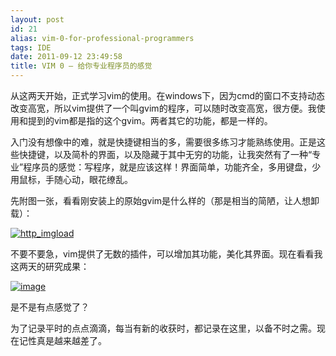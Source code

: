 ```yaml
---
layout: post
id: 21
alias: vim-0-for-professional-programmers
tags: IDE
date: 2011-09-12 23:49:58
title: VIM 0 – 给你专业程序员的感觉
---
```


从这两天开始，正式学习vim的使用。在windows下，因为cmd的窗口不支持动态改变高宽，所以vim提供了一个叫gvim的程序，可以随时改变高宽，很方便。我使用和提到的vim都是指的这个gvim。两者其它的功能，都是一样的。

入门没有想像中的难，就是快捷键相当的多，需要很多练习才能熟练使用。正是这些快捷键，以及简朴的界面，以及隐藏于其中无穷的功能，让我突然有了一种“专业”程序员的感觉：写程序，就是应该这样！界面简单，功能齐全，多用键盘，少用鼠标，手随心动，眼花缭乱。

先附图一张，看看刚安装上的原始gvim是什么样的（那是相当的简陋，让人想卸载）：

[![http_imgload](http://freewind.me/wp-content/uploads/2011/09/http_imgload_thumb.jpg "http_imgload")<span id="more-21"></span>](http://freewind.me/wp-content/uploads/2011/09/http_imgload.jpg)

不要不要急，vim提供了无数的插件，可以增加其功能，美化其界面。现在看看我这两天的研究成果：

[![image](http://freewind.me/wp-content/uploads/2011/09/http_imgload2.jpg "image")](http://freewind.me/wp-content/uploads/2011/09/http_imgload2.jpg)

是不是有点感觉了？

为了记录平时的点点滴滴，每当有新的收获时，都记录在这里，以备不时之需。现在记性真是越来越差了。
